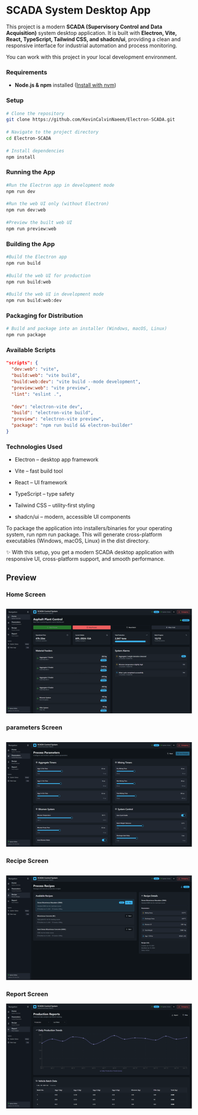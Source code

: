 # SCADA System Desktop App

This project is a modern **SCADA (Supervisory Control and Data Acquisition)** system desktop application. It is built with **Electron, Vite, React, TypeScript, Tailwind CSS, and shadcn/ui**, providing a clean and responsive interface for industrial automation and process monitoring.  

You can work with this project in your local development environment.  

### Requirements
- **Node.js & npm** installed ([Install with nvm](https://github.com/nvm-sh/nvm#installing-and-updating))

### Setup
```sh
# Clone the repository
git clone https://github.com/KevinCalvinNaeem/Electron-SCADA.git

# Navigate to the project directory
cd Electron-SCADA

# Install dependencies
npm install

```

### Running the App
```sh
#Run the Electron app in development mode
npm run dev

#Run the web UI only (without Electron)
npm run dev:web

#Preview the built web UI
npm run preview:web
```
### Building the App

```sh
#Build the Electron app
npm run build

#Build the web UI for production
npm run build:web

#Build the web UI in development mode
npm run build:web:dev
```

### Packaging for Distribution
```sh
# Build and package into an installer (Windows, macOS, Linux)
npm run package
```
### Available Scripts
```json
"scripts": {
  "dev:web": "vite",
  "build:web": "vite build",
  "build:web:dev": "vite build --mode development",
  "preview:web": "vite preview",
  "lint": "eslint .",

  "dev": "electron-vite dev",
  "build": "electron-vite build",
  "preview": "electron-vite preview",
  "package": "npm run build && electron-builder"
}
```

### Technologies Used

- Electron – desktop app framework

- Vite – fast build tool

- React – UI framework

- TypeScript – type safety

- Tailwind CSS – utility-first styling

- shadcn/ui – modern, accessible UI components

To package the application into installers/binaries for your operating system, run npm run package. This will generate cross-platform executables (Windows, macOS, Linux) in the dist directory.

✨ With this setup, you get a modern SCADA desktop application with responsive UI, cross-platform support, and smooth performance.

## Preview

### Home Screen
![App Screenshot](./public/assets/Home.png)
---
### parameters Screen
![App Screenshot](./public/assets/Parameters.png)
---
### Recipe Screen
![App Screenshot](./public/assets/Recipe.png)
---
### Report Screen
![App Screenshot](./public/assets/Report.png)